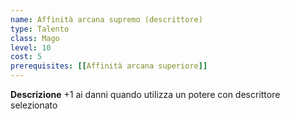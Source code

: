 ```yaml
---
name: Affinità arcana supremo (descrittore)
type: Talento
class: Mago
level: 10
cost: 5
prerequisites: [[Affinità arcana superiore]]
---
```


**Descrizione**
+1 ai danni quando utilizza un potere con descrittore selezionato